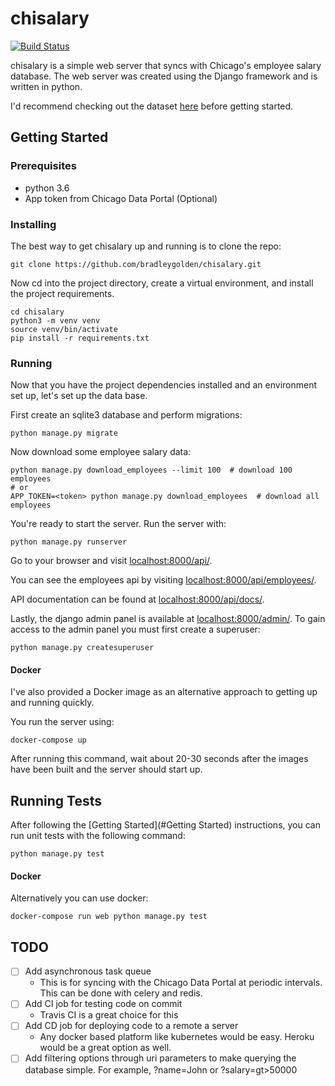 # chisalary

[![Build Status](https://travis-ci.org/bradleygolden/chisalary.svg?branch=master)](https://travis-ci.org/bradleygolden/chisalary)

chisalary is a simple web server that syncs with Chicago's employee salary database. The web server was created using the
Django framework and is written in python.

I'd recommend checking out the dataset [here](https://data.cityofchicago.org/Administration-Finance/Current-Employee-Names-Salaries-and-Position-Title/xzkq-xp2w/data) before getting started.

## Getting Started

### Prerequisites

* python 3.6
* App token from Chicago Data Portal (Optional)

### Installing

The best way to get chisalary up and running is to clone the repo:
```
git clone https://github.com/bradleygolden/chisalary.git
```

Now cd into the project directory, create a virtual environment, and install
the project requirements.
```
cd chisalary
python3 -m venv venv
source venv/bin/activate
pip install -r requirements.txt
```

### Running

Now that you have the project dependencies installed and an environment set up, let's set up the data base.

First create an sqlite3 database and perform migrations:
```
python manage.py migrate
```

Now download some employee salary data:
```
python manage.py download_employees --limit 100  # download 100 employees
# or
APP_TOKEN=<token> python manage.py download_employees  # download all employees
```

You're ready to start the server. Run the server with:
```
python manage.py runserver
```

Go to your browser and visit [localhost:8000/api/](localhost:8000/api).

You can see the employees api by visiting [localhost:8000/api/employees/](localhost:8000/api/employees).

API documentation can be found at [localhost:8000/api/docs/](localhost:8000/api/docs/).

Lastly, the django admin panel is available at [localhost:8000/admin/](localhost:8000/admin/). To gain access to the admin panel you must first create a superuser:
```
python manage.py createsuperuser
```


#### Docker

I've also provided a Docker image as an alternative approach to getting up and running quickly.

You run the server using:
```
docker-compose up
```

After running this command, wait about 20-30 seconds after the images have been built and the server should start up.

## Running Tests

After following the [Getting Started](#Getting Started) instructions, you can run unit tests with the following command:
```
python manage.py test
```

#### Docker
Alternatively you can use docker:
```
docker-compose run web python manage.py test
```

## TODO

- [ ] Add asynchronous task queue
    * This is for syncing with the Chicago Data Portal at periodic intervals. This can be done with celery and redis.
- [ ] Add CI job for testing code on commit
    * Travis CI is a great choice for this
- [ ] Add CD job for deploying code to a remote a server
    * Any docker based platform like kubernetes would be easy. Heroku would be a great option as well.
- [ ] Add filtering options through uri parameters to make querying the database simple. For example, ?name=John or ?salary=gt>50000
